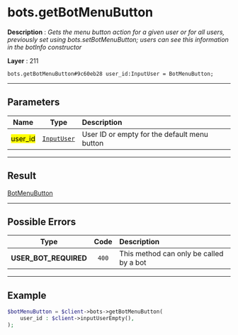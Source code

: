 # bots.getBotMenuButton

**Description** : *Gets the menu button action for a given user or for all users, previously set using bots.setBotMenuButton; users can see this information in the botInfo constructor*

**Layer** : 211

```tl
bots.getBotMenuButton#9c60eb28 user_id:InputUser = BotMenuButton;
```

---

## Parameters

| Name | Type | Description |
| :---: | :---: | :--- |
| <mark>user_id</mark> | [`InputUser`](type/InputUser) | User ID or empty for the default menu button |

---

## Result

[BotMenuButton](type/BotMenuButton)

---

## Possible Errors

| Type | Code | Description |
| :---: | :---: | :--- |
| **USER_BOT_REQUIRED** | `400` | This method can only be called by a bot |

---

## Example

```php
$botMenuButton = $client->bots->getBotMenuButton(
	user_id : $client->inputUserEmpty(),
);
```